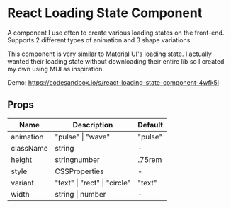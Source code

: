 # React Loading State Component

A component I use often to create various loading states on the front-end. Supports 2 different types of animation and 3 shape variations.

This component is very similar to Material UI's loading state. I actually wanted their loading state without downloading their entire lib so I created my own using MUI as inspiration.  

Demo: https://codesandbox.io/s/react-loading-state-component-4wfk5i

## Props 

<table><thead><tr><th>Name</th><th>Description</th><th>Default</th></tr></thead><tbody><tr><td ><span>animation</span></td><td><div><div><span >"pulse" | "wave"</span></div></div></td><td><div><span >"pulse"</span></div></td></tr><tr><td ><span>className</span></td><td><div><div><span >string</span></div></div></td><td><span>-</span></td></tr><tr><td ><span>height</span></td><td><div><div><span >string</span><span >number</span></div></div></td><td><div><span >.75rem</span></div></td></tr><tr><td ><span>style</span></td><td><div><div><span >CSSProperties</span></div></div></td><td><span>-</span></td></tr><tr><td ><span>variant</span></td><td><div><div><span >"text" | "rect" | "circle"</span></div></div></td><td><div><span>"text"</span></div></td></tr><tr><td ><span>width</span></td><td><div><div><span>string | number</span></div></div></td><td><span>-</span></td></tr></tbody></table>
